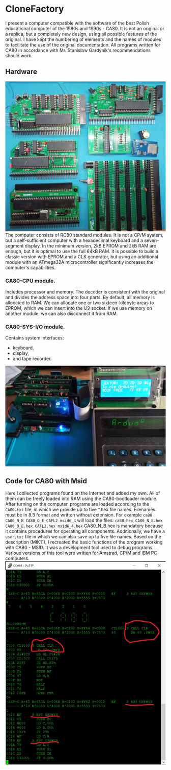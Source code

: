 # CloneFactory

I present a computer compatible with the software of the best Polish educational computer of the 1980s and 1990s - CA80. 
It is not an original or a replica, but a completely new design, using all possible features of the original. 
I have kept the numbering of elements and the names of modules to facilitate the use of the original documentation. 
All programs written for CA80 in accordance with Mr. Stanisław Gardynik's recommendations should work.


## Hardware

![Assembled modules](https://github.com/ZegarNotAvailable/CloneFactory/blob/main/HardWare/Pictures/CA80-modules.jpg)
The computer consists of RC80 standard modules. 
It is not a CP/M system, but a self-sufficient computer with a hexadecimal keyboard and a seven-segment display.
In the minimum version, 2kB EPROM and 2kB RAM are enough, but it is optimal to use the full 64kB RAM.
It is possible to build a classic version with EPROM and a CLK generator, but using an additional module with an ATmega32A microcontroller significantly increases the computer's capabilities.

### CA80-CPU module.

Includes processor and memory. The decoder is consistent with the original and divides the address space into four parts. 
By default, all memory is allocated to RAM. We can allocate one or two sixteen-kilobyte areas to EPROM, which we can insert into the U9 socket. 
If we use memory on another module, we can also disconnect it from RAM.

### CA80-SYS-I/O module.

Contains system interfaces: 
- keyboard,
- display,
- and tape recorder.

![CA80 during operation.](https://github.com/ZegarNotAvailable/CloneFactory/blob/main/HardWare/Pictures/CA80-RCbus-Flash.jpg)

## Code for CA80 with Msid

Here I collected programs found on the Internet and added my own. All of them can be freely loaded into RAM using the CA80-bootloader module.
After turning on the computer, programs are loaded according to the `CA80.txt` file, in which we provide up to five *.hex file names.
Filenames must be in 8.3 format and written without extension.
For example `ca88 CA80_N_B CA80_O_E CAFL2 msid6_4` will load the files:
`ca88.hex CA80_N_B.hex CA80_O_E.hex CAFL2.hex msid6_4.hex`
CA80_N_B.hex is mandatory because it contains procedures for operating all components.
Additionally, we have a `user.txt` file in which we can also save up to five file names.
Based on the description (MIK11), I recreated the basic functions of the program working with CA80 - MSID. It was a development tool used to debug programs.
Various versions of this tool were written for Amstrad, CP/M and IBM PC computers.
![Poor MSID version.](https://github.com/ZegarNotAvailable/CloneFactory/blob/main/HardWare/Pictures/MSid-proced-sys.jpg)
